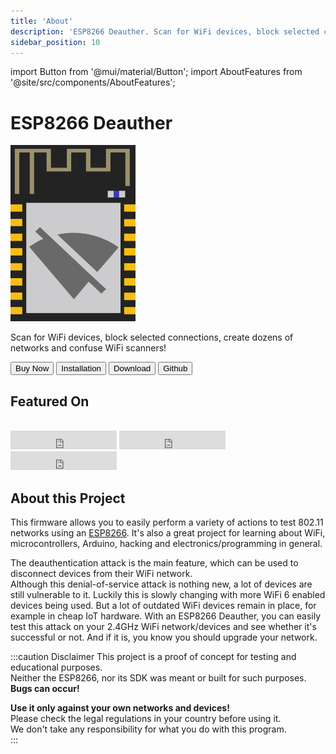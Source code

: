 ```yaml
---
title: 'About'
description: 'ESP8266 Deauther. Scan for WiFi devices, block selected connections, create dozens of networks and confuse WiFi scanners!'
sidebar_position: 10
---
```


import Button from '@mui/material/Button';
import AboutFeatures from '@site/src/components/AboutFeatures';

# ESP8266 Deauther

<img src='/img/logo.png' alt='Deauther Logo' width='200' />

Scan for WiFi devices, block selected connections, create dozens of networks and confuse WiFi scanners!

<Button variant='contained' color='success' href='buy' sx={{mr:.5,mb:.5}}>Buy Now</Button>
<Button variant='contained' color='primary' href='diy/installation-bin' sx={{mr:.5,mb:.5}}>Installation</Button>
<Button variant='contained' color='primary' href='download' sx={{mr:.5,mb:.5}}>Download</Button>
<Button variant='contained' color='primary' href='https://github.com/spacehuhntech/esp8266_deauther' target='_blank' sx={{mr:.5,mb:.5}}>Github</Button>

## Featured On

<AboutFeatures />

<br />

<iframe src="https://ghbtns.com/github-btn.html?user=spacehuhntech&repo=esp8266_deauther&type=star&count=true&size=large" frameborder="0" scrolling="0" width="170" height="30" title="GitHub"></iframe>

<iframe src="https://ghbtns.com/github-btn.html?user=spacehuhntech&repo=esp8266_deauther&type=watch&count=true&size=large&v=2" frameborder="0" scrolling="0" width="170" height="30" title="GitHub"></iframe>

<iframe src="https://ghbtns.com/github-btn.html?user=spacehuhntech&repo=esp8266_deauther&type=fork&count=true&size=large" frameborder="0" scrolling="0" width="170" height="30" title="GitHub"></iframe>

## About this Project

This firmware allows you to easily perform a variety of actions to test 802.11 networks using an [ESP8266](https://www.espressif.com/en/products/socs/esp8266). It's also a great project for learning about WiFi, microcontrollers, Arduino, hacking and electronics/programming in general.  

The deauthentication attack is the main feature, which can be used to disconnect devices from their WiFi network.  
Although this denial-of-service attack is nothing new, a lot of devices are still vulnerable to it. Luckily this is slowly changing with more WiFi 6 enabled devices being used. But a lot of outdated WiFi devices remain in place, for example in cheap IoT hardware.
With an ESP8266 Deauther, you can easily test this attack on your 2.4GHz WiFi network/devices and see whether it's successful or not. And if it is, you know you should upgrade your network.

:::caution Disclaimer
This project is a proof of concept for testing and educational purposes.  
Neither the ESP8266, nor its SDK was meant or built for such purposes. **Bugs can occur!**  

**Use it only against your own networks and devices!**  
Please check the legal regulations in your country before using it.  
We don't take any responsibility for what you do with this program.  
:::